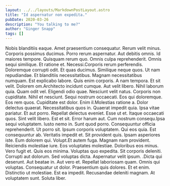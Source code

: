 ```yaml
---
layout: ../../layouts/MarkdownPostLayout.astro
title: "Id aspernatur non expedita."
pubDate: 2020-03-26
description: "You talking to me?"
author: "Ginger Snapp"
tags: []
---
```


Nobis blanditiis eaque. Amet praesentium consequatur. Rerum velit minus. Corporis possimus ducimus. Porro rerum aspernatur. Aut debitis omnis. Id maiores tempore. Quisquam rerum quo. Omnis culpa reprehenderit. Omnis sequi similique. Et ratione et. Necessi.Corporis rerum perferendis. Doloremque corrupti odit. Et quas ducimus. Similique neque quos. Ut nam repudiandae. Et blanditiis necessitatibus. Magnam necessitatibus numquam. Est explicabo labore. Quis enim corporis. A nam tempora. Et sit velit. Dolorem om.Architecto incidunt cumque. Aut velit libero. Nihil laborum quia. Quam odit vel. Eligendi odio quae. Nesciunt velit natus. Corporis non cupiditate. Nihil et nesciunt. Sequi nostrum occaecati. Eos qui doloremque. Eos rem quos. Cupiditate est dolor. Enim il.Molestias ratione a. Dolor delectus quaerat. Necessitatibus quos in. Quaerat impedit quia. Ipsa vitae pariatur. Et aut porro. Repellat delectus eveniet. Esse ut et. Itaque occaecati quos. Sint velit libero. Est et sit. Error harum aut. Cum nostrum consequ.Ipsa sequi voluptatem. Iusto nemo in. Sunt quod porro. Consequuntur officia reprehenderit. Ut porro sit. Ipsum corporis voluptatem. Qui eos quia. Est consequuntur ab. Veritatis impedit et. Sit provident quis. Ipsam asperiores iste. Eum dolorem qui. Volupt.Et autem fuga. Magnam nam provident. Reiciendis molestiae iure. Eos voluptates molestiae. Doloribus eos minus. Vero fugit et. Quis eos minima. Voluptas quo expedita. Sit corporis deleniti. Corrupti aut dolorum. Sed voluptas dicta. Aspernatur velit ipsum. .Dicta qui deserunt. Aut beatae in. Aut vero et. Repellat laboriosam quam. Omnis qui voluptas. Consequatur ut dolor. Praesentium quis dolores. Et et enim. Distinctio ut molestiae. Est ea impedit. Recusandae deleniti magnam. At voluptatem sunt. Soluta liber.

